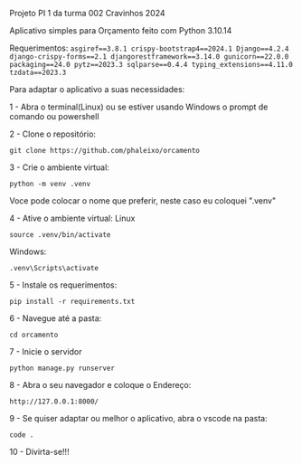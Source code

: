 Projeto PI 1 da turma 002 Cravinhos 2024

Aplicativo simples para Orçamento feito com Python 3.10.14

Requerimentos:
``
asgiref==3.8.1
crispy-bootstrap4==2024.1
Django==4.2.4
django-crispy-forms==2.1
djangorestframework==3.14.0
gunicorn==22.0.0
packaging==24.0
pytz==2023.3
sqlparse==0.4.4
typing_extensions==4.11.0
tzdata==2023.3
``

Para adaptar o aplicativo a suas necessidades:

1 - Abra o terminal(Linux) ou se estiver usando Windows o prompt de comando ou powershell

2 - Clone o repositório:
```
git clone https://github.com/phaleixo/orcamento
```
3 - Crie o ambiente virtual:
```
python -m venv .venv
```
Voce pode colocar o nome que preferir, neste caso eu coloquei  ".venv"

4 - Ative o ambiente virtual:
Linux
```
source .venv/bin/activate
```
Windows:
```
.venv\Scripts\activate
```
5 - Instale os requerimentos:
```
pip install -r requirements.txt
```
6 - Navegue até a pasta:
```
cd orcamento
```
7 - Inicie o servidor
```
python manage.py runserver
```
8 - Abra o seu navegador e coloque o Endereço:
```
http://127.0.0.1:8000/
```
9 - Se quiser adaptar ou melhor o aplicativo, abra o vscode na pasta:
```
code .
```
10 - Divirta-se!!!

